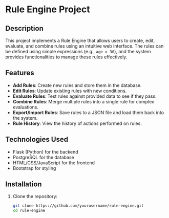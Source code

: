 # Rule Engine Project

## Description
This project implements a Rule Engine that allows users to create, edit, evaluate, and combine rules using an intuitive web interface. The rules can be defined using simple expressions (e.g., `age > 30`), and the system provides functionalities to manage these rules effectively.

## Features
- **Add Rules**: Create new rules and store them in the database.
- **Edit Rules**: Update existing rules with new conditions.
- **Evaluate Rules**: Test rules against provided data to see if they pass.
- **Combine Rules**: Merge multiple rules into a single rule for complex evaluations.
- **Export/Import Rules**: Save rules to a JSON file and load them back into the system.
- **Rule History**: View the history of actions performed on rules.

## Technologies Used
- Flask (Python) for the backend
- PostgreSQL for the database
- HTML/CSS/JavaScript for the frontend
- Bootstrap for styling

## Installation
1. Clone the repository:
   ```bash
   git clone https://github.com/yourusername/rule-engine.git
   cd rule-engine
